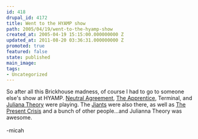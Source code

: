 ```yaml
---
id: 418
drupal_id: 4172
title: Went to the HYAMP show
path: 2005/04/19/went-to-the-hyamp-show
created_at: 2005-04-19 15:15:00.000000000 Z
updated_at: 2011-08-20 03:36:31.000000000 Z
promoted: true
featured: false
state: published
main_image: 
tags:
- Uncategorized
---
```

So after all this Brickhouse madness, of course I had to go to someone else's show at HYAMP. <a href="http://www.neutralagreement.com/">Neutral Agreement</a>, <a href="http://www.theapprenticemusic.com/">The Apprentice</a>, Terminal, and <a href="http://www.thejulianatheory.com/">Juliana Theory</a> were playing. The <a href="http://www.jiants.net/">Jiants</a> were also there, as well as <a href="http://www.myspace.com/thepresentcrisis">The Present Crisis</a> and a bunch of other people...and Julianna Theory was awesome.<br /><br />-micah
